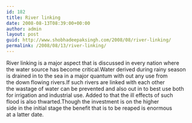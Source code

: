 ```yaml
---
id: 182
title: River linking
date: 2008-08-13T08:39:00+00:00
author: admin
layout: post
guid: http://www.shobhadeepaksingh.com/2008/08/river-linking/
permalink: /2008/08/13/river-linking/
---
```

River linking is a major aspect that is discussed in every nation where  
the water source has become critical.Water derived during rainy season  
is drained in to the sea in a major quantum with out any use from  
the down flowing rivers.If such rivers are linked with each other  
the wastage of water can be prevented and also out in to best use both  
for irrigation and industrial use. Added to that the ill effects of such  
flood is also thwarted.Though the investment is on the higher  
side in the initial stage the benefit that is to be reaped is enormous  
at a latter date.